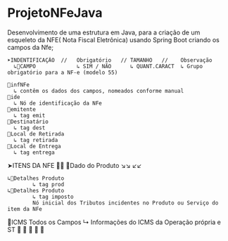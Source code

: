 # ProjetoNFeJava
Desenvolvimento de uma estrutura em Java, para a criação de um esqueleto da NFE( Nota Fiscal Eletrônica) usando Spring Boot
criando os campos da Nfe;
  
    ➤INDENTIFICAÇÃO  //   Obrigatório   // TAMANHO   //    Observação
      ↳📍CAMPO             ↳ SIM / NÃO      ↳ QUANT.CARACT  ↳ Grupo obrigatório para a NF-e (modelo 55)
                        
    📍infNFe
      ↳ contêm os dados dos campos, nomeados conforme manual
    📍ide 
      ↳ Nó de identificação da NFe
    📍emitente
      ↳ tag emit
    📍Destinatário
      ↳ tag dest   
    📍Local de Retirada
      ↳ tag retirada
    📍Local de Entrega
      ↳ tag entrega
➤ITENS DA NFE 📍📍
    📍Dado do Produto
↘↘                    ↙↙

    ↳🔗Detalhes Produto
            ↳ tag prod
    ↳🔗Detalhes Produto
            ↳ tag imposto
            Nó inicial dos Tributos incidentes no Produto ou Serviço do item da NFe
    
📍ICMS
  Todos os Campos
            ↳ Informações do ICMS da Operação própria e ST
📍
📍
📍
📍
📍
